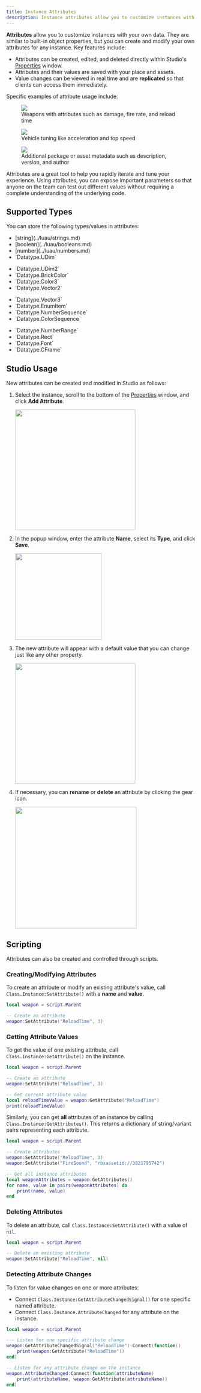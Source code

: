 ```yaml
---
title: Instance Attributes
description: Instance attributes allow you to customize instances with your own data.
---
```


**Attributes** allow you to customize instances with your own data. They are similar to built-in object properties, but you can create and modify your own attributes for any instance. Key features include:

- Attributes can be created, edited, and deleted directly within Studio's [Properties](../studio/properties.md) window.
- Attributes and their values are saved with your place and assets.
- Value changes can be viewed in real time and are **replicated** so that clients can access them immediately.

Specific examples of attribute usage include:

<GridContainer numColumns="3">
  <figure>
    <img src="../assets/studio/properties/Instance-Attributes-Example-A.jpg" />
    <figcaption>Weapons with attributes such as damage, fire rate, and reload time</figcaption>
  </figure>
  <figure>
    <img src="../assets/studio/properties/Instance-Attributes-Example-B.jpg" />
    <figcaption>Vehicle tuning like acceleration and top speed</figcaption>
  </figure>
  <figure>
    <img src="../assets/studio/properties/Instance-Attributes-Example-C.jpg" />
    <figcaption>Additional package or asset metadata such as description, version, and author</figcaption>
  </figure>
</GridContainer>

<Alert severity="success">
Attributes are a great tool to help you rapidly iterate and tune your experience. Using attributes, you can expose important parameters so that anyone on the team can test out different values without requiring a complete understanding of the underlying code.
</Alert>

## Supported Types

You can store the following types/values in attributes:

<Grid container spacing={1}>
	<Grid item>
		<ul>
			<li>[string](../luau/strings.md)</li>
			<li>[boolean](../luau/booleans.md)</li>
			<li>[number](../luau/numbers.md)</li>
			<li>`Datatype.UDim`</li>
		</ul>
	</Grid>
	<Grid item>
		<ul>
			<li>`Datatype.UDim2`</li>
			<li>`Datatype.BrickColor`</li>
			<li>`Datatype.Color3`</li>
			<li>`Datatype.Vector2`</li>
		</ul>
	</Grid>
	<Grid item>
		<ul>
			<li>`Datatype.Vector3`</li>
			<li>`Datatype.EnumItem`</li>
			<li>`Datatype.NumberSequence`</li>
			<li>`Datatype.ColorSequence`</li>
		</ul>
	</Grid>
	<Grid item>
		<ul>
			<li>`Datatype.NumberRange`</li>
			<li>`Datatype.Rect`</li>
			<li>`Datatype.Font`</li>
			<li>`Datatype.CFrame`</li>
		</ul>
	</Grid>
</Grid>

## Studio Usage

New attributes can be created and modified in Studio as follows:

1. Select the instance, scroll to the bottom of the [Properties](../studio/properties.md) window, and click **Add&nbsp;Attribute**.

   <img src="../assets/studio/properties/Add-Attribute-Button.png" width="320" />

1. In the popup window, enter the attribute **Name**, select its **Type**, and click **Save**.

   <img src="../assets/studio/properties/Add-Attribute-Popup.png" width="230" />

1. The new attribute will appear with a default value that you can change just like any other property.

   <img src="../assets/studio/properties/Set-Attribute.png" width="320" />

1. If necessary, you can **rename** or **delete** an attribute by clicking the gear icon.

   <img src="../assets/studio/properties/Attribute-Gear-Button.png" width="323" />

## Scripting

Attributes can also be created and controlled through scripts.

### Creating/Modifying Attributes

To create an attribute or modify an existing attribute's value, call `Class.Instance:SetAttribute()` with a **name** and **value**.

```lua title='Create or Modify Attribute' highlight='4'
local weapon = script.Parent

-- Create an attribute
weapon:SetAttribute("ReloadTime", 3)
```

### Getting Attribute Values

To get the value of one existing attribute, call `Class.Instance:GetAttribute()` on the instance.

```lua title='Get Attribute Value' highlight='4, 7'
local weapon = script.Parent

-- Create an attribute
weapon:SetAttribute("ReloadTime", 3)

-- Get current attribute value
local reloadTimeValue = weapon:GetAttribute("ReloadTime")
print(reloadTimeValue)
```

Similarly, you can get **all** attributes of an instance by calling `Class.Instance:GetAttributes()`. This returns a dictionary of string/variant pairs representing each attribute.

```lua title='Get All Attributes' highlight='4-5, 8'
local weapon = script.Parent

-- Create attributes
weapon:SetAttribute("ReloadTime", 3)
weapon:SetAttribute("FireSound", "rbxassetid://3821795742")

-- Get all instance attributes
local weaponAttributes = weapon:GetAttributes()
for name, value in pairs(weaponAttributes) do
	print(name, value)
end
```

### Deleting Attributes

To delete an attribute, call `Class.Instance:SetAttribute()` with a value of `nil`.

```lua title='Delete Attribute' highlight='4'
local weapon = script.Parent

-- Delete an existing attribute
weapon:SetAttribute("ReloadTime", nil)
```

### Detecting Attribute Changes

To listen for value changes on one or more attributes:

- Connect `Class.Instance:GetAttributeChangedSignal()` for one specific named attribute.
- Connect `Class.Instance.AttributeChanged` for any attribute on the instance.

```lua title='Listen for Change on Attribute(s)' highlight='4-6, 9-11'
local weapon = script.Parent

--- Listen for one specific attribute change
weapon:GetAttributeChangedSignal("ReloadTime"):Connect(function()
	print(weapon:GetAttribute("ReloadTime"))
end)

-- Listen for any attribute change on the instance
weapon.AttributeChanged:Connect(function(attributeName)
	print(attributeName, weapon:GetAttribute(attributeName))
end)
```
